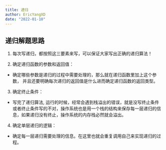 ```yaml
---
title: 递归
author: EricYangXD
date: "2022-01-10"
---
```


## 递归解题思路

1. 每次写递归，都按照这三要素来写，可以保证大家写出正确的递归算法！

2. 确定递归函数的参数和返回值：

-   确定哪些参数是递归的过程中需要处理的，那么就在递归函数里加上这个参数， 并且还要明确每次递归的返回值是什么进而确定递归函数的返回类型。

3. 确定终止条件：

-   写完了递归算法, 运行的时候，经常会遇到栈溢出的错误，就是没写终止条件或者终止条件写的不对，操作系统也是用一个栈的结构来保存每一层递归的信息，如果递归没有终止，操作系统的内存栈必然就会溢出。

4. 确定单层递归的逻辑：

-   确定每一层递归需要处理的信息。在这里也就会重复调用自己来实现递归的过程。
